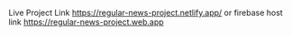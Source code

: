 Live Project Link https://regular-news-project.netlify.app/ or firebase host link https://regular-news-project.web.app
